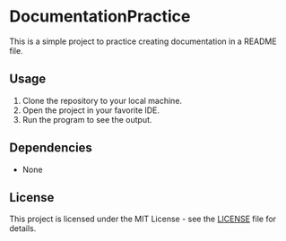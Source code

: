# DocumentationPractice
This is a simple project to practice creating documentation in a README file.

## Usage
1. Clone the repository to your local machine.
2. Open the project in your favorite IDE.
3. Run the program to see the output.

## Dependencies
- None

## License
This project is licensed under the MIT License - see the [LICENSE](LICENSE) file for details.
